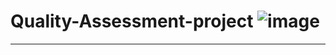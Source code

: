 # Quality-Assessment-project  ![image](https://github.com/Arash-Kamboj/Quality-Assessment-project/assets/156613048/3cd1c795-1d41-4344-bfa7-e2f0e0017e06)

------------------------------------------------------------------------------------------------------------------------


